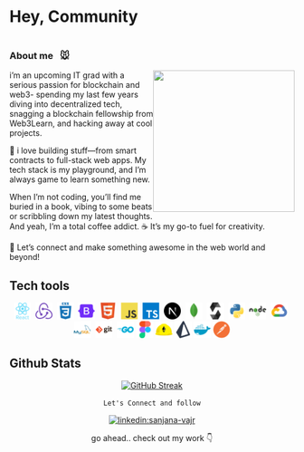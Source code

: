 
<div align="center" style="display: flex">


  <div align="center">
    <h1>Hey, Community</h1>
  </div>
  
</div>

### About me &nbsp; 🐭

<img align="right" id='header' src='https://media.giphy.com/media/3kPDmoWdBpQPNhCnUG/giphy.gif' width="250rem" height="250rem">

i’m an upcoming IT grad with a serious passion for blockchain and web3- spending my last few years diving into decentralized tech, snagging a blockchain fellowship from Web3Learn, and hacking away at cool projects.

🚀 i love building stuff—from smart contracts to full-stack web apps. My tech stack is my playground, and I’m always game to learn something new.

When I’m not coding, you’ll find me buried in a book, vibing to some beats or scribbling down my latest thoughts. And yeah, I’m a total coffee addict. ☕ It’s my go-to fuel for creativity.

🤝 Let’s connect and make something awesome in the web world and beyond!


## Tech tools

<div align="center">
  <img src="https://github.com/devicons/devicon/blob/master/icons/react/react-original-wordmark.svg" title="React" alt="React" width="30" height="30"/>&nbsp;
  <img src="https://github.com/devicons/devicon/blob/master/icons/redux/redux-original.svg" title="Redux" alt="Redux " width="30" height="30"/>&nbsp;
  <img src="https://github.com/devicons/devicon/blob/master/icons/css3/css3-plain-wordmark.svg"  title="CSS3" alt="CSS" width="30" height="30"/>&nbsp;
  <img src="https://github.com/devicons/devicon/blob/master/icons/bootstrap/bootstrap-plain.svg"  title="bootstrap" alt="bootstrap" width="30" height="30"/>&nbsp;
  <img src="https://github.com/devicons/devicon/blob/master/icons/html5/html5-original.svg" title="HTML5" alt="HTML" width="30" height="30"/>&nbsp;
  <img src="https://github.com/devicons/devicon/blob/master/icons/javascript/javascript-original.svg" title="JavaScript" alt="JavaScript" width="30" height="30"/>&nbsp;
  <img src="https://github.com/devicons/devicon/blob/master/icons/typescript/typescript-original.svg" title="Typrscript" alt="Typescript" width="30" height="30"/>&nbsp;
  <img src="https://github.com/devicons/devicon/blob/master/icons/nextjs/nextjs-original.svg" title="NextJS" alt="NextJS" width="30" height="30"/>&nbsp;
  <img src="https://github.com/devicons/devicon/blob/master/icons/mongodb/mongodb-original.svg" title="mongodb" **alt="mongodb" width="30" height="30"/>&nbsp;
  <img src="https://github.com/devicons/devicon/blob/master/icons/solidity/solidity-original.svg" title="Solidity" alt="Solidity" width="30" height="30"/>&nbsp;
  <img src="https://github.com/devicons/devicon/blob/master/icons/python/python-original.svg" title="python" alt="python" width="30" height="30"/>&nbsp;
  <img src="https://github.com/devicons/devicon/blob/master/icons/nodejs/nodejs-original-wordmark.svg" title="NodeJS" alt="NodeJS" width="30" height="30"/>&nbsp;
  <img src="https://github.com/devicons/devicon/blob/master/icons/googlecloud/googlecloud-original.svg" title="GCP" alt="GCP" width="30" height="30"/>&nbsp;
  <img src="https://github.com/devicons/devicon/blob/master/icons/mysql/mysql-original-wordmark.svg" title="MySQL"  alt="MySQL" width="30" height="30"/>&nbsp;
  <img src="https://github.com/devicons/devicon/blob/master/icons/git/git-original-wordmark.svg" title="Git" **alt="Git" width="30" height="30"/>&nbsp;
  <img src="https://github.com/devicons/devicon/blob/master/icons/go/go-original-wordmark.svg" title="go" **alt="go" width="30" height="30"/>
  <img src="https://github.com/devicons/devicon/blob/master/icons/figma/figma-original.svg" title="Figma" **alt="Figma" width="30" height="30"/>
  <img src="https://github.com/devicons/devicon/blob/master/icons/hardhat/hardhat-original.svg" title="hardhat" **alt="hardhat" width="30" height="30"/>
  <img src="https://github.com/devicons/devicon/blob/master/icons/prisma/prisma-original.svg" title="prisma" **alt="prisma" width="30" height="30"/>
  <img src="https://github.com/devicons/devicon/blob/master/icons/docker/docker-plain.svg" title="docker" **alt="docker" width="30" height="30"/>
  <img src="https://github.com/devicons/devicon/blob/master/icons/postman/postman-plain.svg" title="postman" **alt="postman" width="30" height="30"/>
</div>

## Github Stats

<div align="center">

  [![GitHub Streak](https://github-readme-streak-stats.herokuapp.com?user=sanjana-19o8&theme=dark&hide_border=true&border_radius=0.1&card_width=500&ring=30EBC6&fire=2DDBB8&currStreakLabel=2DDBB8&background=0D1117&hide_longest_streak=false)]([https://git.io/streak-stats](https://github-readme-streak-stats.herokuapp.com?user=sanjana-19o8&theme=dark&hide_border=true&border_radius=0.1&card_width=500&ring=30EBC6&fire=2DDBB8&currStreakLabel=2DDBB8&background=0D1117&hide_longest_streak=false))
  
    Let's Connect and follow
   [![linkedin:sanjana-vajr](https://img.shields.io/badge/linkedin-0A66C2?style=for-the-badge&logo=linkedin&logoColor=white)](https://www.linkedin.com/in/sanjana-vajr/)

  go ahead.. check out my work 👇
</div>
